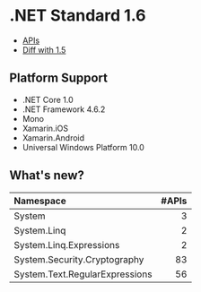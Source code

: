 # .NET Standard 1.6

* [APIs](netstandard1.6_ref.md)
* [Diff with 1.5](netstandard1.6_diff.md)

## Platform Support

* .NET Core 1.0
* .NET Framework 4.6.2
* Mono
* Xamarin.iOS
* Xamarin.Android
* Universal Windows Platform 10.0

## What's new?

| Namespace                      | #APIs |
|:-------------------------------|------:| 
| System                         |     3 |
| System.Linq                    |     2 |
| System.Linq.Expressions        |     2 |
| System.Security.Cryptography   |    83 |
| System.Text.RegularExpressions |    56 |
